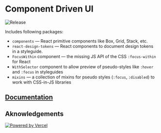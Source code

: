 # Component Driven UI

![Release](https://github.com/component-driven/ui/workflows/Release/badge.svg)

Includes following packages:

- `components` — React primitive components like Box, Grid, Stack, etc.
- `react-design-tokens` — React components to document design tokens in a styleguide.
- `FocusWithin` component — the missing JS API of the CSS `:focus-within` for React
- `WithSelector` component to allow preview of pseudo-styles like `:hover` and `:focus` in styleguides
- `mixins` — a collection of mixins for pseudo styles (`:focus`, `:disabled`) to work with CSS-in-JS libraries

## [Documentation](https://ui.component-driven.dev)

## Aknowledgements

[![Powered by Vercel](https://www.datocms-assets.com/31049/1618983297-powered-by-vercel.svg)](https://vercel.com/?utm_source=component-driven.dev&utm_campaign=oss)
